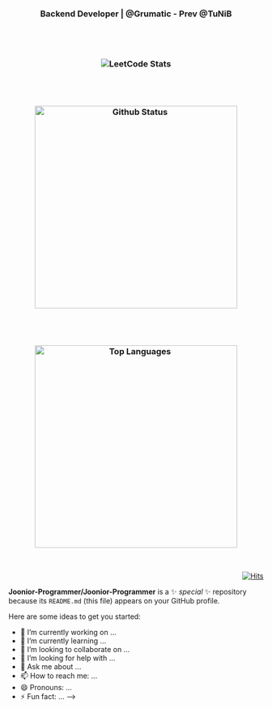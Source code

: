 <div align="center">

  <!--
  ![header](https://capsule-render.vercel.app/api?type=transparent&color=auto&height=200&section=header&text=Joonior%20Programmer%20\(%20Joon%20\)&fontSize=55&fontColor=868686)
  -->
  <h3>Backend Developer | @Grumatic - Prev @TuNiB<h3/>
  <!--
  <br/>
  <a href="https://jumpy-hat-28b.notion.site/a9bee18a17314536bf86388af84b9fe5">Portfolio KOR<a/>
  <br/>
  <a href="https://jumpy-hat-28b.notion.site/Hello-This-is-Joon-bfd4796334504cf681252b5e896db667">Portfolio ENG<a/>
  -->
  <br/><br/>
    
  ![LeetCode Stats](https://leetcard.jacoblin.cool/Joonior-Programmer?theme=dark&font=PT%20Sans)
  
  <!--
  <img src="https://leetcard.jacoblin.cool/Joonior-Programmer?theme=dark&font=Andika&cache=3600" style="width: 400px; height: auto;" alt="Leetcode"/>
  -->
  <br/><br/>
  
  <img src="https://github-readme-stats.vercel.app/api?username=Joonior-Programmer&show_icons=true&theme=dark" style="width:400px; height: auto;" alt="Github Status"/>
  
  <br/><br/>
  
  <img src="https://github-readme-stats.vercel.app/api/top-langs/?username=Joonior-Programmer&layout=compact&theme=dark&langs_count=8" style="width:400px; height: auto;" alt="Top Languages"/>

</div>

<br/>

<div align="end">
  
[![Hits](https://hits.seeyoufarm.com/api/count/incr/badge.svg?url=https%3A%2F%2Fgithub.com%2FJoonior-Programmer&count_bg=%2379C83D&title_bg=%23555555&icon=&icon_color=%23E7E7E7&title=Visitor&edge_flat=false)](https://hits.seeyoufarm.com)

</div>


**Joonior-Programmer/Joonior-Programmer** is a ✨ _special_ ✨ repository because its `README.md` (this file) appears on your GitHub profile.

Here are some ideas to get you started:

- 🔭 I’m currently working on ...
- 🌱 I’m currently learning ...
- 👯 I’m looking to collaborate on ...
- 🤔 I’m looking for help with ...
- 💬 Ask me about ...
- 📫 How to reach me: ...
- 😄 Pronouns: ...
- ⚡ Fun fact: ...
-->
